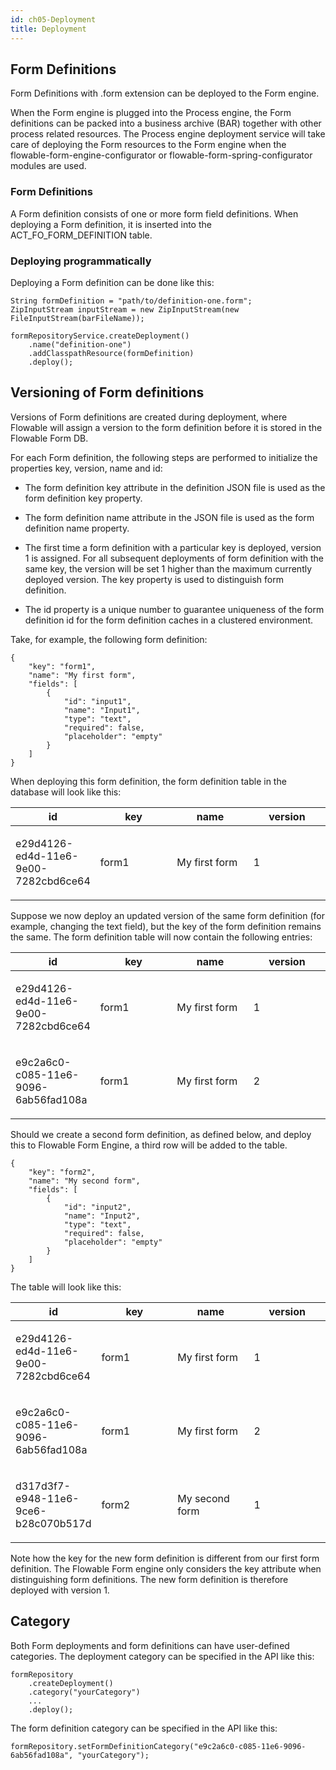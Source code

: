 ```yaml
---
id: ch05-Deployment
title: Deployment
---
```


## Form Definitions

Form Definitions with .form extension can be deployed to the Form engine.

When the Form engine is plugged into the Process engine, the Form definitions can be packed into a business archive (BAR) together with other process related resources. The Process engine deployment service will take care of deploying the Form resources to the Form engine when the flowable-form-engine-configurator or flowable-form-spring-configurator modules are used.

### Form Definitions

A Form definition consists of one or more form field definitions.
When deploying a Form definition, it is inserted into the ACT\_FO\_FORM\_DEFINITION table.

### Deploying programmatically

Deploying a Form definition can be done like this:

    String formDefinition = "path/to/definition-one.form";
    ZipInputStream inputStream = new ZipInputStream(new FileInputStream(barFileName));

    formRepositoryService.createDeployment()
        .name("definition-one")
        .addClasspathResource(formDefinition)
        .deploy();

## Versioning of Form definitions

Versions of Form definitions are created during deployment, where Flowable will assign a version to the form definition before it is stored in the Flowable Form DB.

For each Form definition, the following steps are performed to initialize the properties key, version, name and id:

-   The form definition key attribute in the definition JSON file is used as the form definition key property.

-   The form definition name attribute in the JSON file is used as the form definition name property.

-   The first time a form definition with a particular key is deployed, version 1 is assigned. For all subsequent deployments of form definition with the same key, the version will be set 1 higher than the maximum currently deployed version. The key property is used to distinguish form definition.

-   The id property is a unique number to guarantee uniqueness of the form definition id for the form definition caches in a clustered environment.

Take, for example, the following form definition:

    {
        "key": "form1",
        "name": "My first form",
        "fields": [
            {
                "id": "input1",
                "name": "Input1",
                "type": "text",
                "required": false,
                "placeholder": "empty"
            }
        ]
    }

When deploying this form definition, the form definition table in the database will look like this:

<table>
<colgroup>
<col style="width: 25%" />
<col style="width: 25%" />
<col style="width: 25%" />
<col style="width: 25%" />
</colgroup>
<thead>
<tr class="header">
<th>id</th>
<th>key</th>
<th>name</th>
<th>version</th>
</tr>
</thead>
<tbody>
<tr class="odd">
<td><p>e29d4126-ed4d-11e6-9e00-7282cbd6ce64</p></td>
<td><p>form1</p></td>
<td><p>My first form</p></td>
<td><p>1</p></td>
</tr>
</tbody>
</table>

Suppose we now deploy an updated version of the same form definition (for example, changing the text field), but the key of the form definition remains the same. The form definition table will now contain the following entries:

<table>
<colgroup>
<col style="width: 25%" />
<col style="width: 25%" />
<col style="width: 25%" />
<col style="width: 25%" />
</colgroup>
<thead>
<tr class="header">
<th>id</th>
<th>key</th>
<th>name</th>
<th>version</th>
</tr>
</thead>
<tbody>
<tr class="odd">
<td><p>e29d4126-ed4d-11e6-9e00-7282cbd6ce64</p></td>
<td><p>form1</p></td>
<td><p>My first form</p></td>
<td><p>1</p></td>
</tr>
<tr class="even">
<td><p>e9c2a6c0-c085-11e6-9096-6ab56fad108a</p></td>
<td><p>form1</p></td>
<td><p>My first form</p></td>
<td><p>2</p></td>
</tr>
</tbody>
</table>

Should we create a second form definition, as defined below, and deploy this to Flowable Form Engine, a third row will be added to the table.

    {
        "key": "form2",
        "name": "My second form",
        "fields": [
            {
                "id": "input2",
                "name": "Input2",
                "type": "text",
                "required": false,
                "placeholder": "empty"
            }
        ]
    }

The table will look like this:

<table>
<colgroup>
<col style="width: 25%" />
<col style="width: 25%" />
<col style="width: 25%" />
<col style="width: 25%" />
</colgroup>
<thead>
<tr class="header">
<th>id</th>
<th>key</th>
<th>name</th>
<th>version</th>
</tr>
</thead>
<tbody>
<tr class="odd">
<td><p>e29d4126-ed4d-11e6-9e00-7282cbd6ce64</p></td>
<td><p>form1</p></td>
<td><p>My first form</p></td>
<td><p>1</p></td>
</tr>
<tr class="even">
<td><p>e9c2a6c0-c085-11e6-9096-6ab56fad108a</p></td>
<td><p>form1</p></td>
<td><p>My first form</p></td>
<td><p>2</p></td>
</tr>
<tr class="odd">
<td><p>d317d3f7-e948-11e6-9ce6-b28c070b517d</p></td>
<td><p>form2</p></td>
<td><p>My second form</p></td>
<td><p>1</p></td>
</tr>
</tbody>
</table>

Note how the key for the new form definition is different from our first form definition. The Flowable Form engine only considers the key attribute when distinguishing form definitions. The new form definition is therefore deployed with version 1.

## Category

Both Form deployments and form definitions can have user-defined categories.
The deployment category can be specified in the API like this:

    formRepository
        .createDeployment()
        .category("yourCategory")
        ...
        .deploy();

The form definition category can be specified in the API like this:

    formRepository.setFormDefinitionCategory("e9c2a6c0-c085-11e6-9096-6ab56fad108a", "yourCategory");
